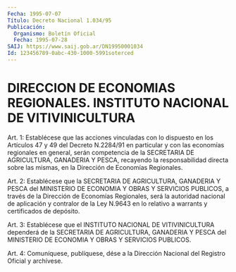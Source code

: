 ```yaml
---
Fecha: 1995-07-07
Título: Decreto Nacional 1.034/95
Publicación:
  Organismo: Boletín Oficial
  Fecha: 1995-07-28
SAIJ: https://www.saij.gob.ar/DN19950001034
Id: 123456789-0abc-430-1000-5991soterced
---
```

# DIRECCION DE ECONOMIAS REGIONALES. INSTITUTO NACIONAL DE VITIVINICULTURA

<a id="1"></a>
Art.  1:  Establécese  que  las  acciones  vinculadas con  lo dispuesto  en  los  Artículos  47  y  49  del  Decreto N.2284/91 en particular  y  con  las  economías  regionales  en  general,  serán competencia  de  la SECRETARIA DE AGRICULTURA, GANADERIA  Y  PESCA, recayendo  la responsabilidad  directa  sobre  las  mismas,  en  la Dirección de Economías Regionales.

<a id="2"></a>
Art. 2: Establécese que la SECRETARIA DE AGRICULTURA, GANADERIA Y PESCA  del MINISTERIO DE ECONOMIA Y OBRAS Y SERVICIOS PUBLICOS, a través de  la  Dirección de Economías Regionales, será la autoridad nacional de aplicación  y  contralor  de  la  Ley    N.9643  en  lo relativo a warrants y certificados de depósito.

<a id="3"></a>
Art. 3: Establécese que el INSTITUTO NACIONAL DE VITIVINICULTURA    dependerá   de  la  SECRETARIA  DE  AGRICULTURA, GANADERIA Y PESCA del MINISTERIO  DE  ECONOMIA  Y OBRAS Y SERVICIOS PUBLICOS.

<a id="4"></a>
Art.  4: Comuníquese, publíquese, dése a la Dirección Nacional del Registro Oficial y archívese.